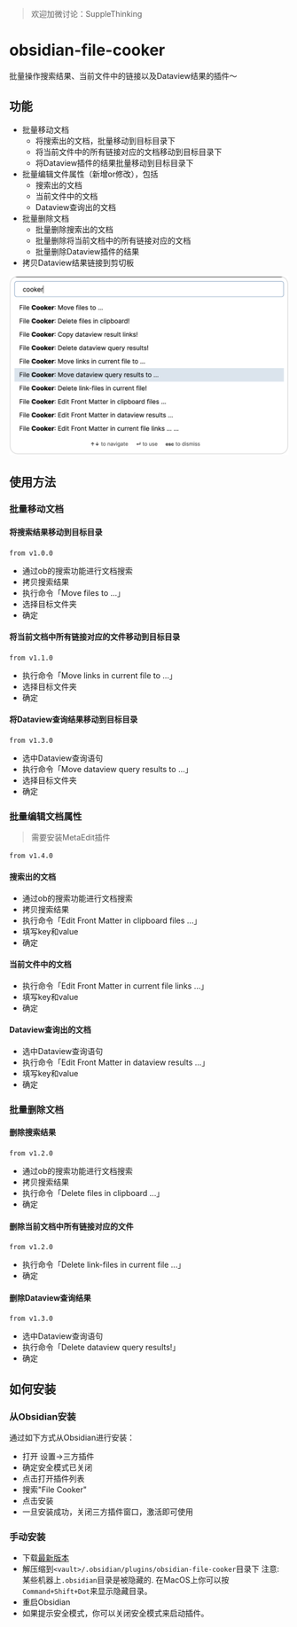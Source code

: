 > 欢迎加微讨论：SuppleThinking

# obsidian-file-cooker

批量操作搜索结果、当前文件中的链接以及Dataview结果的插件～
    
## 功能

- 批量移动文档
    - 将搜索出的文档，批量移动到目标目录下
    - 将当前文件中的所有链接对应的文档移动到目标目录下
    - 将Dataview插件的结果批量移动到目标目录下
- 批量编辑文件属性（新增or修改），包括
    - 搜索出的文档
    - 当前文件中的文档
    - Dataview查询出的文档
- 批量删除文档
    - 批量删除搜索出的文档
    - 批量删除将当前文档中的所有链接对应的文档
    - 批量删除Dataview插件的结果
- 拷贝Dataview结果链接到剪切板

![obsidian-file-cooker Demo Image](demo.png)

## 使用方法

### 批量移动文档
#### 将搜索结果移动到目标目录
`from v1.0.0`
- 通过ob的搜索功能进行文档搜索
- 拷贝搜索结果
- 执行命令「Move files to ...」
- 选择目标文件夹
- 确定

#### 将当前文档中所有链接对应的文件移动到目标目录
`from v1.1.0`
- 执行命令「Move links in current file to ...」
- 选择目标文件夹
- 确定

#### 将Dataview查询结果移动到目标目录
`from v1.3.0`
- 选中Dataview查询语句
- 执行命令「Move dataview query results to ...」
- 选择目标文件夹
- 确定

### 批量编辑文档属性

> 需要安装MetaEdit插件

`from v1.4.0`
#### 搜索出的文档
- 通过ob的搜索功能进行文档搜索
- 拷贝搜索结果
- 执行命令「Edit Front Matter in clipboard files ...」
- 填写key和value
- 确定

#### 当前文件中的文档
- 执行命令「Edit Front Matter in current file links ...」
- 填写key和value
- 确定

#### Dataview查询出的文档
- 选中Dataview查询语句
- 执行命令「Edit Front Matter in dataview results ...」
- 填写key和value
- 确定

### 批量删除文档
#### 删除搜索结果
`from v1.2.0`
- 通过ob的搜索功能进行文档搜索
- 拷贝搜索结果
- 执行命令「Delete files in clipboard ...」
- 确定

#### 删除当前文档中所有链接对应的文件
`from v1.2.0`
- 执行命令「Delete link-files in current file ...」
- 确定

#### 删除Dataview查询结果
`from v1.3.0`
- 选中Dataview查询语句
- 执行命令「Delete dataview query results!」
- 确定

## 如何安装

### 从Obsidian安装
通过如下方式从Obsidian进行安装：
- 打开 设置->三方插件
- 确定安全模式已关闭
- 点击打开插件列表
- 搜索"File Cooker"
- 点击安装
- 一旦安装成功，关闭三方插件窗口，激活即可使用

### 手动安装

- 下载[最新版本](https://github.com/ivaneye/obsidian-files-cooker/releases/latest)
- 解压缩到`<vault>/.obsidian/plugins/obsidian-file-cooker`目录下
注意: 某些机器上`.obsidian`目录是被隐藏的. 在MacOS上你可以按`Command+Shift+Dot`来显示隐藏目录。
- 重启Obsidian
- 如果提示安全模式，你可以关闭安全模式来启动插件。